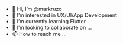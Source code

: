 - 👋 Hi, I’m @markruzo
- 👀 I’m interested in UX/UI/App Development
- 🌱 I’m currently learning Flutter
- 💞️ I’m looking to collaborate on ...
- 📫 How to reach me ...

<!---
markruzo/markruzo is a ✨ special ✨ repository because its `README.md` (this file) appears on your GitHub profile.
You can click the Preview link to take a look at your changes.
--->
